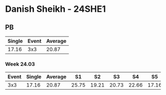 # Danish Sheikh - 24SHE1

## PB
|Single|Event|Average|
|----|----|----|
|17.16|3x3|20.87|
### Week 24.03
|Event|Single|Average|S1|S2|S3|S4|S5|
|-----|-------|------|--|--|--|--|--|
|3x3|17.16|20.87|25.75|19.21|20.73|22.66|17.16|
